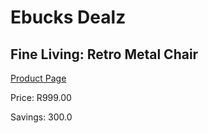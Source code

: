 
# Ebucks Dealz
## Fine Living: Retro Metal Chair
[Product Page](https://www.ebucks.com/web/shop/productSelected.do?prodId=1165414788&catId=714965764)

Price: R999.00

Savings: 300.0


	